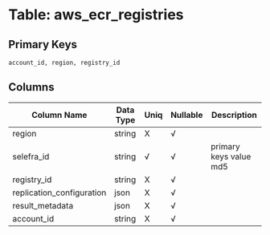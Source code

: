 # Table: aws_ecr_registries

## Primary Keys 

```
account_id, region, registry_id
```


## Columns 

|  Column Name   |  Data Type  | Uniq | Nullable | Description | 
|  ----  | ----  | ----  | ----  | ---- | 
| region | string | X | √ |  | 
| selefra_id | string | √ | √ | primary keys value md5 | 
| registry_id | string | X | √ |  | 
| replication_configuration | json | X | √ |  | 
| result_metadata | json | X | √ |  | 
| account_id | string | X | √ |  | 


